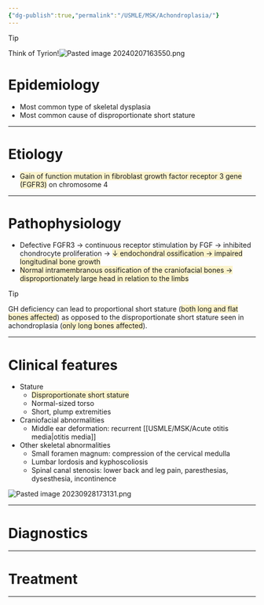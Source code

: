 ```yaml
---
{"dg-publish":true,"permalink":"/USMLE/MSK/Achondroplasia/"}
---
```


>[!tip] 
>Think of Tyrion!![Pasted image 20240207163550.png](/img/user/appendix/Pasted%20image%2020240207163550.png)
# Epidemiology
- Most common type of skeletal dysplasia
- Most common cause of disproportionate short stature

---
# Etiology
- <span style="background:rgba(240, 200, 0, 0.2)">Gain of function mutation in fibroblast growth factor receptor 3 gene (FGFR3)</span> on chromosome 4

---
# Pathophysiology
- Defective FGFR3 → continuous receptor stimulation by FGF → inhibited chondrocyte proliferation → <span style="background:rgba(240, 200, 0, 0.2)">↓ endochondral ossification → impaired longitudinal bone growth</span>
- <span style="background:rgba(240, 200, 0, 0.2)">Normal intramembranous ossification of the craniofacial bones → disproportionately large head in relation to the limbs</span>

>[!tip] 
>GH deficiency can lead to proportional short stature (<span style="background:rgba(240, 200, 0, 0.2)">both long and flat bones affected</span>) as opposed to the disproportionate short stature seen in achondroplasia (<span style="background:rgba(240, 200, 0, 0.2)">only long bones affected</span>).

---
# Clinical features
- Stature 
	- <span style="background:rgba(240, 200, 0, 0.2)">Disproportionate short stature </span>
	- Normal-sized torso
	- Short, plump extremities
- Craniofacial abnormalities
	- Middle ear deformation: recurrent [[USMLE/MSK/Acute otitis media\|otitis media]]
- Other skeletal abnormalities
	- Small foramen magnum: compression of the cervical medulla
	- Lumbar lordosis and kyphoscoliosis 
	- Spinal canal stenosis: lower back and leg pain, paresthesias, dysesthesia, incontinence

![Pasted image 20230928173131.png](/img/user/appendix/Pasted%20image%2020230928173131.png)

---
# Diagnostics


---
# Treatment


---
